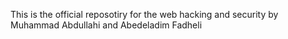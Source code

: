 This is the official reposotiry for the web hacking and security by Muhammad Abdullahi and Abedeladim Fadheli 
